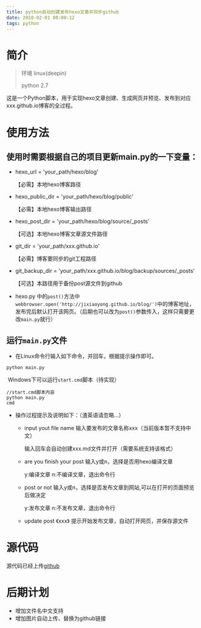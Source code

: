 ```yaml
---
title: python自动创建发布hexo文章并同步github
date: 2018-02-01 00:09:12
tags: python
---
```


# 简介

> 环境 linux(deepin)
>
> python 2.7

这是一个Python脚本，用于实现hexo文章创建、生成网页并预览、发布到对应xxx.github.io博客的全过程。

# 使用方法

## 使用时需要根据自己的项目更新main.py的一下变量：

* hexo_url = 'your_path/hexo/blog'

  【必需】本地hexo博客路径

* hexo_public_dir = 'your_path/hexo/blog/public'

  【必需】本地hexo博客输出路径

* hexo_post_dir = 'your_path/hexo/blog/source/_posts'

  【可选】本地hexo博客文章源文件路径

* git_dir = 'your_path/xxx.github.io'

  【必需】博客要同步的git工程路径

* git_backup_dir = 'your_path/xxx.github.io/blog/backup/sources/_posts'

  【可选】本路径用于备份post源文件到github

* hexo.py 中的`post()`方法中`webbrowser.open('http://jixiaoyong.github.io/blog/')`中的博客地址，发布完后默认打开该网页。（后期也可以改为`post()`参数传入，这样只需要更改`main.py`就行）

## 运行`main.py`文件

* 在Linux命令行输入如下命令，并回车，根据提示操作即可。

```
python main.py
```

​    Windows下可以运行`start.cmd`脚本（待实现）

```
//start.cmd脚本内容
python main.py
cmd
```

* 操作过程提示及说明如下：（渣英语请忽略...）

  * input yout file name 输入要发布的文章名称xxx（当前版本暂不支持中文）

    输入回车会自动创建xxx.md文件并打开（需要系统支持该格式）

  * are you finish your post 输入y或n，选择是否用hexo编译文章

    y:编译文章  n:不编译文章，退出命令行

  * post or not  输入y或n，选择是否发布文章到网站,可以在打开的页面预览后做决定

    y:发布文章  n:不发布文章，退出命令行

  * update post  《xxx》 提示开始发布文章，自动打开网页，并保存源文件



# 源代码

源代码已经上传[github](https://github.com/jixiaoyong/AndroidNote/tree/master/code/2018-1-31/python%E8%87%AA%E5%8A%A8%E5%8C%96%E9%83%A8%E7%BD%B2%E6%96%87%E7%AB%A0)



# 后期计划

* 增加文件名中文支持
* 增加图片自动上传、替换为github链接